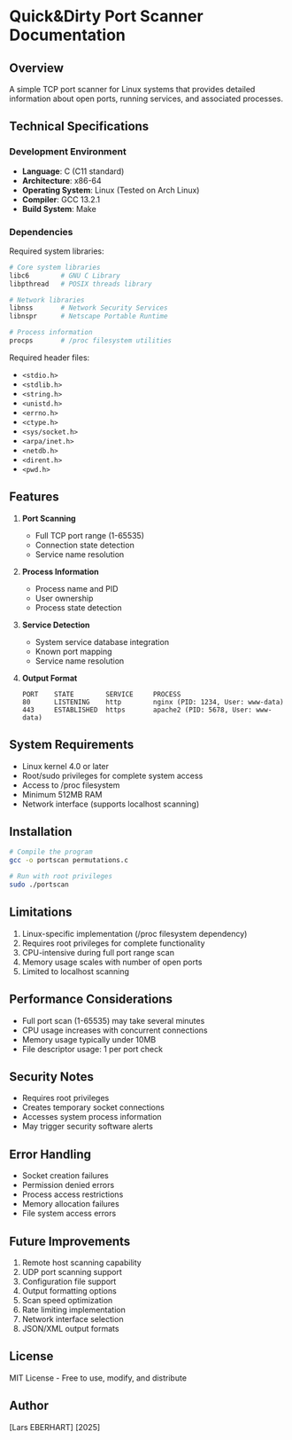 # Quick&Dirty Port Scanner Documentation

## Overview
A simple TCP port scanner for Linux systems that provides detailed information about open ports, running services, and associated processes.

## Technical Specifications

### Development Environment
- **Language**: C (C11 standard)
- **Architecture**: x86-64
- **Operating System**: Linux (Tested on Arch Linux)
- **Compiler**: GCC 13.2.1
- **Build System**: Make

### Dependencies
Required system libraries:
```bash
# Core system libraries
libc6        # GNU C Library
libpthread   # POSIX threads library

# Network libraries
libnss       # Network Security Services
libnspr      # Netscape Portable Runtime

# Process information
procps       # /proc filesystem utilities
```

Required header files:
- `<stdio.h>`
- `<stdlib.h>`
- `<string.h>`
- `<unistd.h>`
- `<errno.h>`
- `<ctype.h>`
- `<sys/socket.h>`
- `<arpa/inet.h>`
- `<netdb.h>`
- `<dirent.h>`
- `<pwd.h>`

## Features
1. **Port Scanning**
   - Full TCP port range (1-65535)
   - Connection state detection
   - Service name resolution

2. **Process Information**
   - Process name and PID
   - User ownership
   - Process state detection

3. **Service Detection**
   - System service database integration
   - Known port mapping
   - Service name resolution

4. **Output Format**
   ```
   PORT    STATE        SERVICE     PROCESS
   80      LISTENING    http        nginx (PID: 1234, User: www-data)
   443     ESTABLISHED  https       apache2 (PID: 5678, User: www-data)
   ```

## System Requirements
- Linux kernel 4.0 or later
- Root/sudo privileges for complete system access
- Access to /proc filesystem
- Minimum 512MB RAM
- Network interface (supports localhost scanning)

## Installation
```bash
# Compile the program
gcc -o portscan permutations.c

# Run with root privileges
sudo ./portscan
```

## Limitations
1. Linux-specific implementation (/proc filesystem dependency)
2. Requires root privileges for complete functionality
3. CPU-intensive during full port range scan
4. Memory usage scales with number of open ports
5. Limited to localhost scanning

## Performance Considerations
- Full port scan (1-65535) may take several minutes
- CPU usage increases with concurrent connections
- Memory usage typically under 10MB
- File descriptor usage: 1 per port check

## Security Notes
- Requires root privileges
- Creates temporary socket connections
- Accesses system process information
- May trigger security software alerts

## Error Handling
- Socket creation failures
- Permission denied errors
- Process access restrictions
- Memory allocation failures
- File system access errors

## Future Improvements
1. Remote host scanning capability
2. UDP port scanning support
3. Configuration file support
4. Output formatting options
5. Scan speed optimization
6. Rate limiting implementation
7. Network interface selection
8. JSON/XML output formats

## License
MIT License - Free to use, modify, and distribute

## Author
[Lars EBERHART]
[2025]
